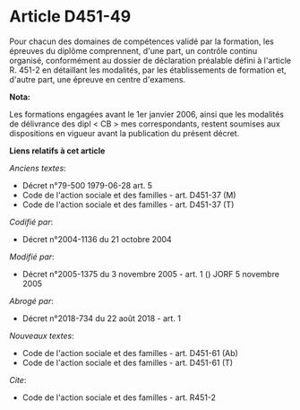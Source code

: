 # Article D451-49

Pour chacun des domaines de compétences validé par la formation, les épreuves du diplôme comprennent, d'une part, un contrôle
continu organisé, conformément au dossier de déclaration préalable défini à l'article R. 451-2 en détaillant les modalités,
par les établissements de formation et, d'autre part, une épreuve en centre d'examens.

**Nota:**

Les formations engagées avant le 1er janvier 2006, ainsi que les modalités de délivrance des dipl < CB > mes correspondants,
restent soumises aux dispositions en vigueur avant la publication du présent décret.

**Liens relatifs à cet article**

_Anciens textes_:

  - Décret n°79-500 1979-06-28 art. 5
  - Code de l'action sociale et des familles - art. D451-37 (M)
  - Code de l'action sociale et des familles - art. D451-37 (T)

_Codifié par_:

  - Décret n°2004-1136 du 21 octobre 2004

_Modifié par_:

  - Décret n°2005-1375 du 3 novembre 2005 - art. 1 () JORF 5 novembre 2005

_Abrogé par_:

  - Décret n°2018-734 du 22 août 2018 - art. 1

_Nouveaux textes_:

  - Code de l'action sociale et des familles - art. D451-61 (Ab)
  - Code de l'action sociale et des familles - art. D451-61 (T)

_Cite_:

  - Code de l'action sociale et des familles - art. R451-2
